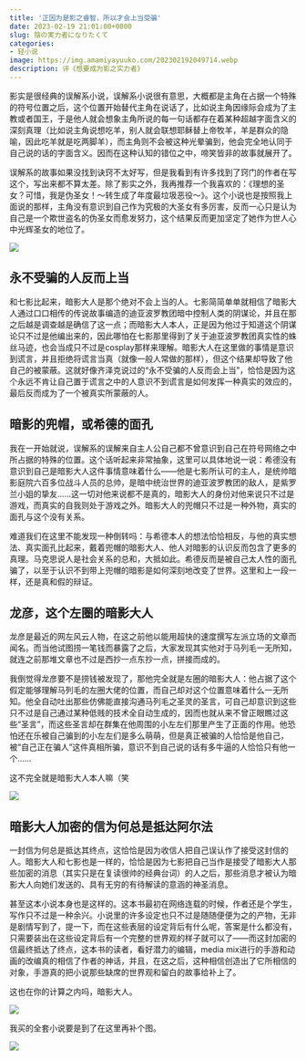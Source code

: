 ```yaml
---
title: '正因为是影之睿智，所以才会上当受骗'
date: 2023-02-19 21:01:00+0800
slug: 陰の実力者になりたくて
categories:
- 轻小说
image: https://img.amamiyayuuko.com/202302192049714.webp
description: 评《想要成为影之实力者》
---
```


影实是很经典的误解系小说，误解系小说很有意思，大概都是主角在占据一个特殊的符号位置之后，这个位置开始替代主角在说话了，比如说主角因缘际会成为了主教或者国王，于是他人就会想象主角所说的每一句话都存在着某种超越字面含义的深刻真理（比如说主角说想吃羊，别人就会联想耶稣替上帝牧羊，羊是群众的隐喻，因此吃羊就是吃两脚羊），而主角则不会被这种光晕骗到，他会完全地认同于自己说的话的字面含义。因而在这种认知的错位之中，啼笑皆非的故事就展开了。

误解系的故事如果没找到诀窍不太好写，但是我看到有许多找到了窍门的作者在写这个，写出来都不算太差。除了影实之外，我再推荐一个我喜欢的：《理想的圣女？可惜，我是伪圣女！～转生成了年度最垃圾恶役～》。这个小说也是按照我上面说的那样，主角没有意识到自己作为究极的大圣女有多厉害，反而一心只是认为自己是一个欺世盗名的伪圣女而愈发努力，这个结果反而更加坚定了她作为世人心中光辉圣女的地位了。

![](https://img.amamiyayuuko.com/202302242204366.webp)

## 永不受骗的人反而上当

和七影比起来，暗影大人是那个绝对不会上当的人。七影简简单单就相信了暗影大人通过口口相传的传说故事编造的迪亚波罗教团暗中控制人类的阴谋论，并且在那之后越是调查越是确信了这一点；而暗影大人本人，正是因为他过于知道这个阴谋论只不过是他编出来的，因此哪怕在七影那里得到了关于迪亚波罗教团真实性的蛛丝马迹，也会当成只不过是cosplay那样来理解。暗影大人在这里做的事情是意识到谎言，并且拒绝将谎言当真（就像一般人常做的那样），但这个结果却导致了他自己的被蒙蔽。这就好像齐泽克说过的“永不受骗的人反而会上当”，恰恰是因为这个永远不肯让自己置于谎言之中的人意识不到谎言是如何发挥一种真实的效应的，最后反而成为了一个被真实所蒙蔽的人。

## 暗影的兜帽，或希德的面孔

我在一开始就说，误解系的误解来自主人公自己都不曾意识到自己在符号网络之中所占据的特殊的位置。这个话听起来非常抽象，这里可以具体地说一说：希德没有意识到自己是暗影大人这件事情意味着什么——他是七影所认可的主人，是统帅暗影庭院六百多位战斗人员的总帅，是暗中统治世界的迪亚波罗教团的敌人，是紫罗兰小姐的挚友……这一切对他来说都不是真的，暗影大人的身份对他来说只不过是游戏，而真实的自我则处于游戏之外。暗影大人的兜帽只不过是一种外物，真实的面孔与这个没有关系。

难道我们在这里不能发现一种倒转吗：与希德本人的想法恰恰相反，与他的真实想法、真实面孔比起来，戴着兜帽的暗影大人、他人对暗影的认识反而包含了更多的真理。马克思说人是社会关系的总和，大抵如此。希德反而是被自己太人性的面孔骗了，以至于认识不到带上兜帽的暗影是如何深刻地改变了世界。这里和上一段一样，还是真和假的辩证。

## 龙彦，这个左圈的暗影大人

龙彦是最近的网左风云人物，在这之前他以能用超快的速度撰写左派立场的文章而闻名。而当他试图捞一笔钱而暴露了之后，大家发现其实他对于马列毛一无所知，就连之前那堆文章也不过是西抄一点东抄一点，拼接而成的。

我倒觉得龙彦要不是捞钱被发现了，那他完全就是左圈的暗影大人：他占据了这个假定能够理解马列毛的左圈大佬的位置，而自己却对这个位置意味着什么一无所知。他全自动吐出那些仿佛能直接沟通马列毛之圣灵的圣言，可自己却意识到这些只不过是自己通过某种低贱的技术全自动生成的，因而也就从来不曾正眼瞧过这些“圣言”，而这些圣言却在群集在他周围的小左左们那里产生了正面的作用。他恐怕还在乐被自己骗到的小左左们是多么萌萌，但是真正被骗的人恰恰是他自己，被“自己正在骗人”这件真相所骗，意识不到自己说的话有多牛逼的人恰恰只有他一个……

这不完全就是暗影大人本人嘛（笑

![](https://img.amamiyayuuko.com/202302242204561.webp)

## 暗影大人加密的信为何总是抵达阿尔法

一封信为何总是抵达其终点，这恰恰是因为收信人把自己误认作了接受这封信的人。暗影大人和七影也是一样的，恰恰是因为七影把自己当作是接受了暗影大人那些加密的消息（其实只是在复读很帅的经典台词）的人之后，那些消息才被认为暗影大人向她们发送的、具有无穷的有待解读的意涵的神圣消息。

甚至这本小说本身也是这样的。这本书最初在网络连载的时候，作者还是个学生，写作只不过是一种余兴。小说里的许多设定也只不过是随随便便为之的产物，无非是剧情写到了，提一下，而在这些表层的设定背后有什么呢，答案是什么都没有，只需要装出在这些设定背后有一个完整的世界观的样子就可以了——而这封加密的信最终抵达了终点，这本书的读者，看好潜力的编辑，media mix进行的手游和动画的改编真的相信了作者的神话，并且，在这之后，这种相信创造出了它所相信的对象，手游真的把小说那些缺席的世界观和留白的故事给补上了。

这也在你的计算之内吗，暗影大人。

![](https://img.amamiyayuuko.com/202302242204849.webp)

我买的全套小说要是到了在这里再补个图。

![](https://img.amamiyayuuko.com/202306222141476.webp)